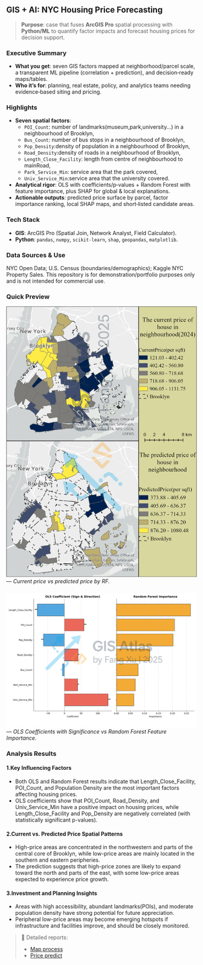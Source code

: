 ## GIS + AI: NYC Housing Price Forecasting

> **Purpose**: case that fuses **ArcGIS Pro** spatial processing with **Python/ML** to quantify factor impacts and forecast housing prices for decision support.

### Executive Summary
- **What you get**: seven GIS factors mapped at neighborhood/parcel scale, a transparent ML pipeline (correlation + prediction), and decision‑ready maps/tables.
- **Who it’s for**: planning, real estate, policy, and analytics teams needing evidence‑based siting and pricing.

### Highlights
- **Seven spatial factors**: 
    - `POI_Count`: number of landmarks(museum,park,university...) in a neighbourhood of Brooklyn,
    - `Bus_Count`: number of bus stops in a neighbourhood of Brooklyn, 
    - `Pop_Density`:density of population in a neighbourhood of Brooklyn, 
    - `Road_Density`:density of roads in a neighbourhood of Brooklyn, 
    - `Length_Close_Facility`: length from centre of neighbourhood to mainRoad, 
    - `Park_Service_Min`: service area that the park covered, 
    - `Univ_Service_Min`:service area that the university covered.
- **Analytical rigor**: OLS with coefficients/p‑values + Random Forest with feature importance, plus SHAP for global & local explanations.
- **Actionable outputs**: predicted price surface by parcel, factor importance ranking, local SHAP maps, and short‑listed candidate areas.

### Tech Stack
- **GIS**: ArcGIS Pro (Spatial Join, Network Analyst, Field Calculator).
- **Python**: `pandas`, `numpy`, `scikit-learn`, `shap`, `geopandas`, `matplotlib`.

### Data Sources & Use
NYC Open Data; U.S. Census (boundaries/demographics); Kaggle NYC Property Sales. This repository is for demonstration/portfolio purposes only and is not intended for commercial use.

### Quick Preview

![POIMap](PredictResult.jpg)  — *Current price vs predicted price by RF.*

###
![compare](ols_rf_compare-mark.jpg)  — *OLS Coefficients with Significance vs Random Forest Feature Importance.*

###

### Analysis Results
#### 1.Key Influencing Factors
- Both OLS and Random Forest results indicate that Length_Close_Facility, POI_Count, and Population Density are the most important factors affecting housing prices.
- OLS coefficients show that POI_Count, Road_Density, and Univ_Service_Min have a positive impact on housing prices, while Length_Close_Facility and Pop_Density are negatively correlated (with statistically significant p-values).
#### 2.Current vs. Predicted Price Spatial Patterns
- High-price areas are concentrated in the northwestern and parts of the central core of Brooklyn, while low-price areas are mainly located in the southern and eastern peripheries.
- The prediction suggests that high-price zones are likely to expand toward the north and parts of the east, with some low-price areas expected to experience price growth.
#### 3.Investment and Planning Insights
- Areas with high accessibility, abundant landmarks(POIs), and moderate population density have strong potential for future appreciation.
- Peripheral low-price areas may become emerging hotspots if infrastructure and facilities improve, and should be closely monitored.

> 📂 Detailed reports:
> - [Map process](maps\README.md)
> - [Price predict](analysis\README.md)